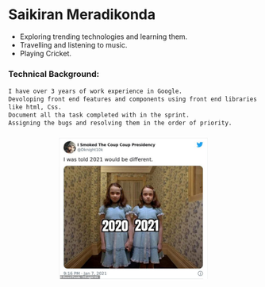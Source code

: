 # Saikiran Meradikonda

* Exploring trending technologies and learning them.
* Travelling and listening to music.
* Playing Cricket.
 ### Technical Background:
```
I have over 3 years of work experience in Google. 
Devoloping front end features and components using front end libraries 
like html, Css.
Document all tha task completed with in the sprint.
Assigning the bugs and resolving them in the order of priority.

```
	

<h3 align="center">
<img src="/meme.jpeg" width="300"> 
</h3>

